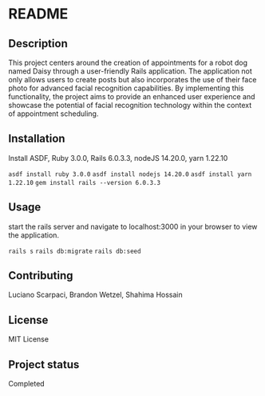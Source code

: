 # README

## Description

This project centers around the creation of appointments for a robot dog named Daisy through a user-friendly Rails application. The application not only allows users to create posts but also incorporates the use of their face photo for advanced facial recognition capabilities. By implementing this functionality, the project aims to provide an enhanced user experience and showcase the potential of facial recognition technology within the context of appointment scheduling.

## Installation

Install ASDF, Ruby 3.0.0, Rails 6.0.3.3, nodeJS 14.20.0, yarn 1.22.10 

```asdf install ruby 3.0.0```
```asdf install nodejs 14.20.0```
```asdf install yarn 1.22.10```
```gem install rails --version 6.0.3.3```


## Usage

start the rails server and navigate to localhost:3000 in your browser to view the application.

```rails s```
```rails db:migrate```
```rails db:seed```


## Contributing

Luciano Scarpaci, Brandon Wetzel, Shahima Hossain

## License

MIT License

## Project status

Completed


